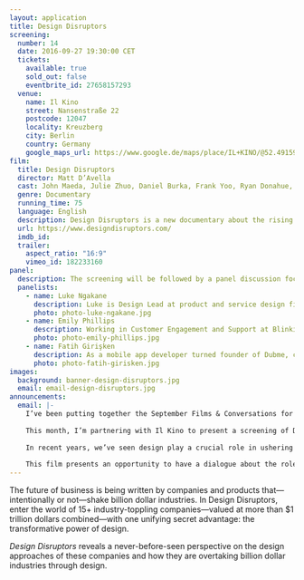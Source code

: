 ```yaml
---
layout: application
title: Design Disruptors
screening:
  number: 14
  date: 2016-09-27 19:30:00 CET
  tickets:
    available: true
    sold_out: false
    eventbrite_id: 27658157293
  venue:
    name: Il Kino
    street: Nansenstraße 22
    postcode: 12047
    locality: Kreuzberg
    city: Berlin
    country: Germany
    google_maps_url: https://www.google.de/maps/place/IL+KINO/@52.4915998,13.430868,17z/data=!3m1!4b1!4m5!3m4!1s0x47a84fb3dd3696cb:0x6c1396b23df60e2b!8m2!3d52.4915966!4d13.4330567
film:
  title: Design Disruptors
  director: Matt D’Avella
  cast: John Maeda, Julie Zhuo, Daniel Burka, Frank Yoo, Ryan Donahue, Andy Law, Katie Dill, Tobias Van Schneider, Aarron Walter
  genre: Documentary
  running_time: 75
  language: English
  description: Design Disruptors is a new documentary about the rising importance of design as a competitive advantage in disruptive technologies. Learn about the design process and product designers at the world’s most disruptive products, like Google, Twitter, Airbnb, Spotify, and more.
  url: https://www.designdisruptors.com/
  imdb_id:
  trailer:
    aspect_ratio: "16:9"
    vimeo_id: 182233160
panel:
  description: The screening will be followed by a panel discussion focused on the role and impact of design within organisations. For the discussion, I’ve invited a diverse selection of panelists who each bring a unique perspective on the subject.
  panelists:
    - name: Luke Ngakane
      description: Luke is Design Lead at product and service design firm, Siberia working at the intersection of technology and design.
      photo: photo-luke-ngakane.jpg
    - name: Emily Phillips
      description: Working in Customer Engagement and Support at Blinkist, Emily spends a lot of time dealing with the outcomes of both good and bad design.
      photo: photo-emily-phillips.jpg
    - name: Fatih Girişken
      description: As a mobile app developer turned founder of Dubme, collaborating with designers is an important aspect of Fatih’s work.
      photo: photo-fatih-girisken.jpg
images:
  background: banner-design-disruptors.jpg
  email: email-design-disruptors.jpg
announcements:
  email: |-
    I’ve been putting together the September Films & Conversations for a while now and it’s a special one.
    
    This month, I’m partnering with Il Kino to present a screening of Design Disruptors which will be followed by a unique panel discussion.
    
    In recent years, we’ve seen design play a crucial role in ushering a new era products and services. And with this elevated status, designers are faced with profound responsibilities in their ability to influence the lives of people in the far reaches of the world.
    
    This film presents an opportunity to have a dialogue about the roles designers play in all our lives, so please join me for a great evening of film and conversation.
---
```

The future of business is being written by companies and products that—intentionally or not—shake billion dollar industries. In Design Disruptors, enter the world of 15+ industry-toppling companies—valued at more than $1 trillion dollars combined—with one unifying secret advantage: the transformative power of design.

*Design Disruptors* reveals a never-before-seen perspective on the design approaches of these companies and how they are overtaking billion dollar industries through design.
